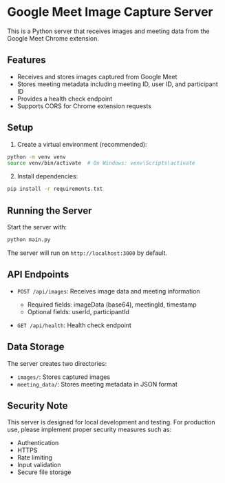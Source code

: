 # Google Meet Image Capture Server

This is a Python server that receives images and meeting data from the Google Meet Chrome extension.

## Features

- Receives and stores images captured from Google Meet
- Stores meeting metadata including meeting ID, user ID, and participant ID
- Provides a health check endpoint
- Supports CORS for Chrome extension requests

## Setup

1. Create a virtual environment (recommended):
```bash
python -m venv venv
source venv/bin/activate  # On Windows: venv\Scripts\activate
```

2. Install dependencies:
```bash
pip install -r requirements.txt
```

## Running the Server

Start the server with:
```bash
python main.py
```

The server will run on `http://localhost:3000` by default.

## API Endpoints

- `POST /api/images`: Receives image data and meeting information
  - Required fields: imageData (base64), meetingId, timestamp
  - Optional fields: userId, participantId

- `GET /api/health`: Health check endpoint

## Data Storage

The server creates two directories:
- `images/`: Stores captured images
- `meeting_data/`: Stores meeting metadata in JSON format

## Security Note

This server is designed for local development and testing. For production use, please implement proper security measures such as:
- Authentication
- HTTPS
- Rate limiting
- Input validation
- Secure file storage 